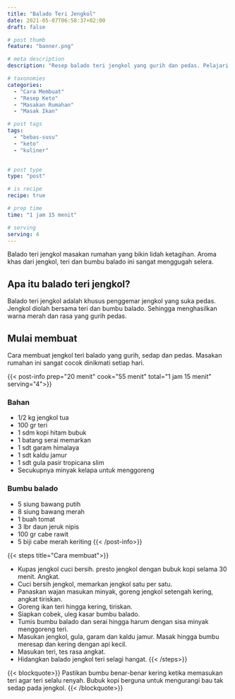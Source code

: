 ```yaml
---
title: "Balado Teri Jengkol"
date: 2021-05-07T06:58:37+02:00
draft: false

# post thumb
feature: "banner.png"

# meta description
description: "Resep balado teri jengkol yang gurih dan pedas. Pelajari selengkapnya cara membuatnya disini."

# taxonomies
categories:
  - "Cara Membuat"
  - "Resep Keto"
  - "Masakan Rumahan"
  - "Masak Ikan"

# post tags
tags:
  - "bebas-susu"
  - "keto"
  - "kuliner"
  

# post type
type: "post"

# is recipe
recipe: true

# prep time
time: "1 jam 15 menit"

# serving
serving: 4
---
```

Balado teri jengkol masakan rumahan yang bikin lidah ketagihan. Aroma khas dari jengkol, teri dan bumbu balado ini sangat menggugah selera.

## Apa itu balado teri jengkol?

Balado teri jengkol adalah khusus penggemar jengkol yang suka pedas. Jengkol diolah bersama teri dan bumbu balado. Sehingga menghasilkan warna merah dan rasa yang gurih pedas.

## Mulai membuat

Cara membuat jengkol teri balado yang gurih, sedap dan pedas. Masakan rumahan ini sangat cocok dinikmati setiap hari.

{{< post-info prep="20 menit" cook="55 menit" total="1 jam 15 menit" serving="4">}}

### Bahan

-   1/2 kg jengkol tua
-   100 gr teri
-   1 sdm kopi hitam bubuk
-   1 batang serai memarkan
-   1 sdt garam himalaya
-   1 sdt kaldu jamur
-   1 sdt gula pasir tropicana slim
-   Secukupnya minyak kelapa untuk menggoreng

### Bumbu balado

-   5 siung bawang putih
-   8 siung bawang merah
-   1 buah tomat
-   3 lbr daun jeruk nipis
-   100 gr cabe rawit
-   5 biji cabe merah keriting
{{< /post-info>}}

{{< steps title="Cara membuat">}}
- Kupas jengkol cuci bersih. presto jengkol dengan bubuk kopi selama 30 menit. Angkat.
- Cuci bersih jengkol, memarkan jengkol satu per satu.
- Panaskan wajan masukan minyak, goreng jengkol setengah kering, angkat tiriskan.
- Goreng ikan teri hingga kering, tiriskan.
- Siapkan cobek, uleg kasar bumbu balado.
- Tumis bumbu balado dan serai hingga harum dengan sisa minyak menggoreng teri.
- Masukan jengkol, gula, garam dan kaldu jamur. Masak hingga bumbu meresap dan kering dengan api kecil.
- Masukan teri, tes rasa angkat.
- Hidangkan balado jengkol teri selagi hangat.
{{< /steps>}}

{{< blockquote>}}
Pastikan bumbu benar-benar kering ketika memasukan teri agar teri selalu renyah. Bubuk kopi berguna untuk mengurangi bau tak sedap pada jengkol.
{{< /blockquote>}}

